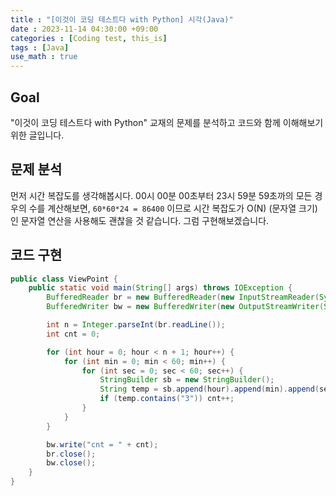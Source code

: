 ```yaml
---
title : "[이것이 코딩 테스트다 with Python] 시각(Java)"
date : 2023-11-14 04:30:00 +09:00
categories : [Coding test, this_is]
tags : [Java]
use_math : true
---
```


## Goal

"이것이 코딩 테스트다 with Python" 교재의 문제를 분석하고 코드와 함께 이해해보기 위한 글입니다.

## 문제 분석

먼저 시간 복잡도를 생각해봅시다. 00시 00분 00초부터 23시 59분 59초까의 모든 경우의 수를 계산해보면, `60*60*24 = 86400` 이므로 시간 복잡도가 O(N) (문자열 크기) 인 문자열 연산을 사용해도 괜찮을 것 같습니다. 그럼 구현해보겠습니다.

## 코드 구현

```java
public class ViewPoint {
    public static void main(String[] args) throws IOException {
        BufferedReader br = new BufferedReader(new InputStreamReader(System.in));
        BufferedWriter bw = new BufferedWriter(new OutputStreamWriter(System.out));

        int n = Integer.parseInt(br.readLine());
        int cnt = 0;

        for (int hour = 0; hour < n + 1; hour++) {
            for (int min = 0; min < 60; min++) {
                for (int sec = 0; sec < 60; sec++) {
                    StringBuilder sb = new StringBuilder();
                    String temp = sb.append(hour).append(min).append(sec).toString();
                    if (temp.contains("3")) cnt++;
                }
            }
        }

        bw.write("cnt = " + cnt);
        br.close();
        bw.close();
    }
}
```



